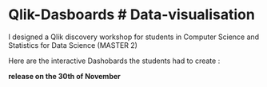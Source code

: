 # Qlik-Dasboards # Data-visualisation
 I designed a Qlik discovery workshop for students in Computer Science and Statistics for Data Science (MASTER 2)

Here are the interactive Dashobards the students had to create : 

**release on the 30th of November**

